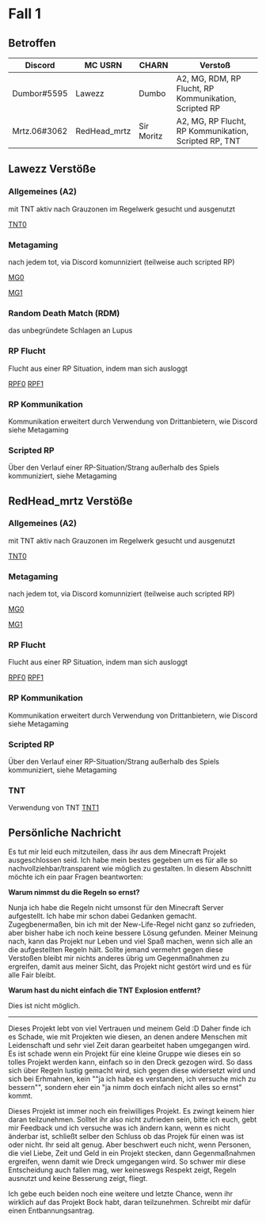 # Fall 1

## Betroffen

| Discord | MC USRN | CHARN | Verstoß |
| --- | --- | --- | --- |
| Dumbor#5595 | Lawezz | Dumbo | A2, MG, RDM, RP Flucht, RP Kommunikation, Scripted RP |
| Mrtz.06#3062 | RedHead_mrtz | Sir Moritz | A2, MG, RP Flucht, RP Kommunikation, Scripted RP, TNT |

## Lawezz Verstöße

### Allgemeines (A2)

mit TNT aktiv nach Grauzonen im Regelwerk gesucht und ausgenutzt

[TNT0](videos/tnt0.mp4)

### Metagaming

nach jedem tot, via Discord komunniziert (teilweise auch scripted RP)

[MG0](videos/mg0.mp4)

[MG1](videos/mg1.mp4)

### Random Death Match (RDM)

das unbegründete Schlagen an Lupus

### RP Flucht

Flucht aus einer RP Situation, indem man sich ausloggt

[RPF0](videos/rpf0.mp4)
[RPF1](videos/rpf1.mp4)

### RP Kommunikation

Kommunikation erweitert durch Verwendung von Drittanbietern, wie Discord siehe Metagaming

### Scripted RP

Über den Verlauf einer RP-Situation/Strang außerhalb des Spiels kommuniziert, siehe Metagaming

## RedHead_mrtz Verstöße

### Allgemeines (A2)

mit TNT aktiv nach Grauzonen im Regelwerk gesucht und ausgenutzt

[TNT0](videos/tnt0.mp4)

### Metagaming

nach jedem tot, via Discord komunniziert (teilweise auch scripted RP)

[MG0](videos/mg0.mp4)

[MG1](videos/mg1.mp4)

### RP Flucht

Flucht aus einer RP Situation, indem man sich ausloggt

[RPF0](videos/rpf0.mp4)
[RPF1](videos/rpf1.mp4)

### RP Kommunikation

Kommunikation erweitert durch Verwendung von Drittanbietern, wie Discord siehe Metagaming

### Scripted RP

Über den Verlauf einer RP-Situation/Strang außerhalb des Spiels kommuniziert, siehe Metagaming

### TNT

Verwendung von TNT
[TNT1](videos/tnt1.mp4)

## Persönliche Nachricht

Es tut mir leid euch mitzuteilen, dass ihr aus dem Minecraft Projekt ausgeschlossen seid. Ich habe mein bestes gegeben um es für alle so nachvollziehbar/transparent wie möglich zu gestalten. In diesem Abschnitt möchte ich ein paar Fragen beantworten:

**Warum nimmst du die Regeln so ernst?**

Nunja ich habe die Regeln nicht umsonst für den Minecraft Server aufgestellt. Ich habe mir schon dabei Gedanken gemacht. Zugegbenermaßen, bin ich mit der New-Life-Regel nicht ganz so zufrieden, aber bisher habe ich noch keine bessere Lösung gefunden. Meiner Meinung nach, kann das Projekt nur Leben und viel Spaß machen, wenn sich alle an die aufgestellten Regeln hält. Sollte jemand vermehrt gegen diese Verstoßen bleibt mir nichts anderes übrig um Gegenmaßnahmen zu ergreifen, damit aus meiner Sicht, das Projekt nicht gestört wird und es für alle Fair bleibt.

**Warum hast du nicht einfach die TNT Explosion entfernt?**

Dies ist nicht möglich.

---

Dieses Projekt lebt von viel Vertrauen und meinem Geld :D Daher finde ich es Schade, wie mit Projekten wie diesen, an denen andere Menschen mit Leidenschaft und sehr viel Zeit daran gearbeitet haben umgegangen wird. Es ist schade wenn ein Projekt für eine kleine Gruppe wie dieses ein so tolles Projekt werden kann, einfach so in den Dreck gezogen wird.
So dass sich über Regeln lustig gemacht wird, sich gegen diese widersetzt wird und sich bei Erhmahnen, kein ""ja ich habe es verstanden, ich versuche mich zu bessern"", sondern eher ein "ja nimm doch einfach nicht alles so ernst" kommt.

Dieses Projekt ist immer noch ein freiwilliges Projekt. Es zwingt keinem hier daran teilzunehmen. Solltet ihr also nicht zufrieden sein, bitte ich euch, gebt mir Feedback und ich versuche was ich ändern kann, wenn es nicht änderbar ist, schließt selber den Schluss ob das Projek für einen was ist oder nicht. Ihr seid alt genug. Aber beschwert euch nicht, wenn Personen, die viel Liebe, Zeit und Geld in ein Projekt stecken, dann Gegenmaßnahmen ergreifen, wenn damit wie Dreck umgegangen wird. So schwer mir diese Entscheidung auch fallen mag, wer keineswegs Respekt zeigt, Regeln ausnutzt und keine Besserung zeigt, fliegt.

Ich gebe euch beiden noch eine weitere und letzte Chance, wenn ihr wirklich auf das Projekt Bock habt, daran teilzunehmen. Schreibt mir dafür einen Entbannungsantrag.
